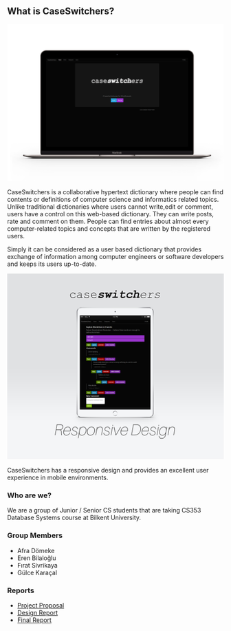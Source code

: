 ## What is CaseSwitchers?

<p align="center">
<img src="https://github.com/DjCedrics/CaseSwitchers/blob/master/caseswitchersmacb.png?raw=true">
</p>

CaseSwitchers is a collaborative hypertext dictionary where people can find contents or definitions of  computer science and informatics related topics. Unlike traditional dictionaries where users cannot write,edit or comment, users have a control on this web-based dictionary. They can write posts, rate and comment on them. People can find entries about almost every computer-related topics and concepts that are written by the registered users. 

Simply it can be considered as a user based dictionary that provides exchange of information among computer engineers or software developers and keeps its users up-to-date.


<p align="center">
<img src="https://github.com/DjCedrics/CaseSwitchers/blob/master/ipadpreview.png?raw=true">
</p>

CaseSwitchers has a responsive design and provides an excellent user experience in mobile environments.



### Who are we?

We are a group of Junior / Senior CS students that are taking CS353 Database Systems course at Bilkent University.


### Group Members
* Afra Dömeke
* Eren Bilaloğlu
* Fırat Sivrikaya
* Gülce Karaçal

### Reports
* [Project Proposal](https://github.com/DjCedrics/CaseSwitchers/raw/master/CS353%20Project%20Proposal.pdf)
* [Design Report](https://github.com/DjCedrics/CaseSwitchers/raw/master/Design%20Report.pdf)
* [Final Report](https://github.com/DjCedrics/CaseSwitchers/raw/master/Final%20Report.pdf)
